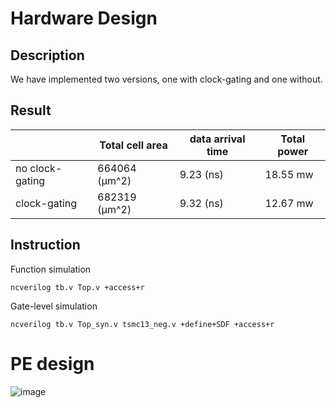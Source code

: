 # Hardware Design

## Description

We have implemented two versions, one with clock-gating and one without.

## Result
|                  | Total cell area | data arrival time |  Total power |
|  ----            | ----            | -----             | ----         |
| no clock-gating  | 664064  (µm^2)  | 9.23 (ns)         | 18.55 mw     |
| clock-gating     | 682319  (µm^2)  | 9.32 (ns)         | 12.67 mw     |

## Instruction
Function simulation
```
ncverilog tb.v Top.v +access+r
```
Gate-level simulation
```
ncverilog tb.v Top_syn.v tsmc13_neg.v +define+SDF +access+r
```

# PE design
![image](https://github.com/suchuankai/CNN-accelerator/assets/69788052/3e70f773-2572-415d-958e-0f11e18f5b98)

